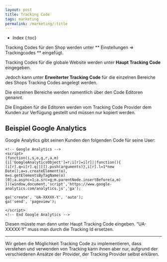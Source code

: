 ```yaml
---
layout: post
title: Tracking Code
tags: marketing
permalink: /marketing/:title
---
```


+ Index
{:toc}

Tracking Codes für den Shop werden unter ** Einstellungen => Trackingcodes ** eingefügt.

Tracking Codes für die globale Website werden unter **Haupt Tracking Code** eingegeben.

Jedoch kann unter **Erweiterter Tracking Code** für die einzelnen Bereiche des Shops Tracking Codes angelegt werden.

Die einzelnen Bereiche werden namentlich über den Code Editoren genannt.

Die Eingaben für die Editoren werden vom Tracking Code Provider dem Kunden zur Verfügung gestellt und müssen nur kopiert werden.

## Beispiel Google Analytics

Google Analytics gibt seinen Kunden den folgenden Code für seine User:

    <!-- Google Analytics -->
    <script>
    (function(i,s,o,g,r,a,m){i['GoogleAnalyticsObject']=r;i[r]=i[r]||function(){
    (i[r].q=i[r].q||[]).push(arguments)},i[r].l=1*new Date();a=s.createElement(o),
    m=s.getElementsByTagName(o)[0];a.async=1;a.src=g;m.parentNode.insertBefore(a,m)
    })(window,document,'script','https://www.google-analytics.com/analytics.js','ga');

    ga('create', 'UA-XXXXX-Y', 'auto');
    ga('send', 'pageview');
    
    </script>
    <!-- End Google Analytics -->

Diesen müsste man dann unter Haupt Tracking Code eingeben.
“UA-XXXXX-Y” muss  man durch die Tracking Id ersetzen. 

---

Wir geben die Möglichkeit Tracking Code zu implementieren, dass verstehen und verwenden von Tracking kann ihnen aber nur, aufgrund der verschiedenen Ansätze der Provider, der Tracking Provider selbst erklären.
